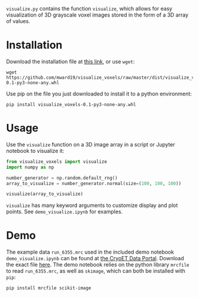 `visualize.py` contains the function `visualize`, which allows for easy visualization of 3D grayscale voxel images stored in the form of a 3D array of values.



# Installation
Download the installation file at [this link](https://github.com/mward19/visualize_voxels/raw/master/dist/visualize_voxels-0.1-py3-none-any.whl), or use `wget`:

```shell
wget https://github.com/mward19/visualize_voxels/raw/master/dist/visualize_voxels-0.1-py3-none-any.whl
```

Use pip on the file you just downloaded to install it to a python environment:

```shell
pip install visualize_voxels-0.1-py3-none-any.whl
```

# Usage
Use the `visualize` function on a 3D image array in a script or Jupyter notebook to visualize it:

```python
from visualize_voxels import visualize
import numpy as np

number_generator = np.random.default_rng()
array_to_visualize = number_generator.normal(size=(100, 100, 100))

visualize(array_to_visualize)
```

`visualize` has many keyword arguments to customize display and plot points. See `demo_visualize.ipynb` for examples.

# Demo
The example data `run_6355.mrc` used in the included demo notebook `demo_visualize.ipynb` can be found at [the CryoET Data Portal](https://cryoetdataportal.czscience.com/runs/6355).
Download the exact file [here](https://cryoetdataportal.czscience.com/runs/6355?download-step=download&download-config=tomogram&tomogram-sampling=10.4&tomogram-processing=raw&file-format=mrc&download-tab=download). The demo notebook relies on the python library `mrcfile` to read `run_6355.mrc`, as well as `skimage`, which can both be installed with `pip`: 

```shell
pip install mrcfile scikit-image
```
